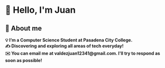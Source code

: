 <h1> 👋 Hello, I'm Juan </h1> 
<h2> 📰 About me </h2> 
<b>💡 I’m a Computer Science Student at Pasadena City College. <br> </b>
<b>✍️ Discovering and exploring all areas of tech everyday! <br> </b>
<b>✉️ You can email me at valdezjuan12341@gmail.com. I'll try to respond as soon as possible! </b>
<!--
**JValdez777/JValdez777** is a ✨ _special_ ✨ repository because its `README.md` (this file) appears on your GitHub profile.

Here are some ideas to get you started:

- 🔭 I’m currently working on ...
- 🌱 I’m currently learning ...
- 👯 I’m looking to collaborate on ...
- 🤔 I’m looking for help with ...
- 💬 Ask me about ...
- 📫 How to reach me: ...
- 😄 Pronouns: ...
- ⚡ Fun fact: ...
-->
